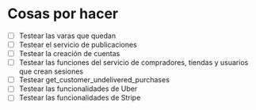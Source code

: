 # Cosas por hacer
- [ ] Testear las varas que quedan
- [ ] Testear el servicio de publicaciones
- [ ] Testear la creación de cuentas
- [ ] Testear las funciones del servicio de compradores, tiendas y usuarios que crean sesiones
- [ ] Testear get_customer_undelivered_purchases
- [ ] Testear las funcionalidades de Uber
- [ ] Testear las funcionalidades de Stripe
